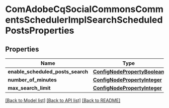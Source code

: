 # ComAdobeCqSocialCommonsCommentsSchedulerImplSearchScheduledPostsProperties

## Properties
Name | Type | Description | Notes
------------ | ------------- | ------------- | -------------
**enable_scheduled_posts_search** | [**ConfigNodePropertyBoolean**](ConfigNodePropertyBoolean.md) |  | [optional] 
**number_of_minutes** | [**ConfigNodePropertyInteger**](ConfigNodePropertyInteger.md) |  | [optional] 
**max_search_limit** | [**ConfigNodePropertyInteger**](ConfigNodePropertyInteger.md) |  | [optional] 

[[Back to Model list]](../README.md#documentation-for-models) [[Back to API list]](../README.md#documentation-for-api-endpoints) [[Back to README]](../README.md)


